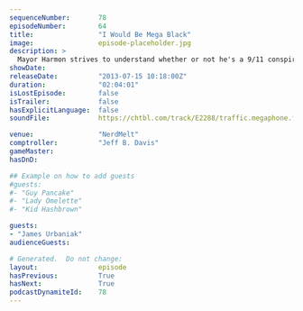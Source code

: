 ```yaml
---
sequenceNumber:       78
episodeNumber:        64
title:                "I Would Be Mega Black"
image:                episode-placeholder.jpg
description: >
  Mayor Harmon strives to understand whether or not he's a 9/11 conspiracy theorist with special guest James Urbaniak. Also: race and stuff.
showDate:             
releaseDate:          "2013-07-15 10:18:00Z"
duration:             "02:04:01"
isLostEpisode:        false
isTrailer:            false
hasExplicitLanguage:  false
soundFile:            https://chtbl.com/track/E2288/traffic.megaphone.fm/STA5285436060.mp3?updated=1555529807

venue:                "NerdMelt"
comptroller:          "Jeff B. Davis"
gameMaster:           
hasDnD:               

## Example on how to add guests
#guests:
#- "Guy Pancake"
#- "Lady Omelette"
#- "Kid Hashbrown"

guests:
- "James Urbaniak"
audienceGuests:

# Generated.  Do not change:
layout:               episode
hasPrevious:          True
hasNext:              True
podcastDynamiteId:    78
---
```

